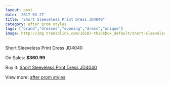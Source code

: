 ```yaml
---
layout: post
date: '2017-03-27'
title: "Short Sleeveless Print Dress JD4040"
category: after prom styles
tags: ["brand","dresses","evening","dress","unique"]
image: http://img.transblink.com/16587-thickbox_default/short-sleeveless-print-dress-jd4040.jpg
---
```

Short Sleeveless Print Dress JD4040

On Sales: **$360.99**
<a href="https://www.transblink.com/en/after-prom-styles/5243-short-sleeveless-print-dress-jd4040.html"><amp-img layout="responsive" width="600" height="600" src="//img.transblink.com/16587-thickbox_default/short-sleeveless-print-dress-jd4040.jpg" alt="Short Sleeveless Print Dress JD4040 0" /></a>
<a href="https://www.transblink.com/en/after-prom-styles/5243-short-sleeveless-print-dress-jd4040.html"><amp-img layout="responsive" width="600" height="600" src="//img.transblink.com/16589-thickbox_default/short-sleeveless-print-dress-jd4040.jpg" alt="Short Sleeveless Print Dress JD4040 1" /></a>
<a href="https://www.transblink.com/en/after-prom-styles/5243-short-sleeveless-print-dress-jd4040.html"><amp-img layout="responsive" width="600" height="600" src="//img.transblink.com/16588-thickbox_default/short-sleeveless-print-dress-jd4040.jpg" alt="Short Sleeveless Print Dress JD4040 2" /></a>

Buy it: [Short Sleeveless Print Dress JD4040](https://www.transblink.com/en/after-prom-styles/5243-short-sleeveless-print-dress-jd4040.html "Short Sleeveless Print Dress JD4040")

View more: [after prom styles](https://www.transblink.com/en/55-after-prom-styles "after prom styles")